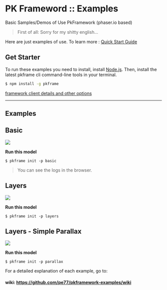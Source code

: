 # PK Frameword :: Examples
Basic Samples/Demos of Use PkFramework (phaser.io based)

>First of all: Sorry for my shitty english...

Here are just examples of use. To learn more : [Quick Start Guide](https://github.com/pe77/pkframework/wiki)

Get Starter
------------

To run these examples you need to install, install [Node.js](https://nodejs.org/en/). Then, install the latest pkframe cli command-line tools in your terminal. 

```bash
$ npm install -g pkframe
```

[framework client details and other options](https://github.com/pe77/pkframework-cli)


----------

## Examples

Basic
---------------------

![](https://camo.githubusercontent.com/83946caf4587fbedb36da0b346b7165029273c59/687474703a2f2f692e696d6775722e636f6d2f61714d755438642e706e67)

__Run this model__
```bin
$ pkframe init -p basic
```

>You can see the logs in the browser.


Layers
---------------------

![](http://i.imgur.com/Syvj2Eg.png)


__Run this model__
```bin
$ pkframe init -p layers
```


Layers - Simple Parallax
---------------------

![](http://i.imgur.com/8014dFk.png)

__Run this model__
```bin
$ pkframe init -p parallax
```


For a detailed explanation of each example, go to:

#### wiki: https://github.com/pe77/pkframework-examples/wiki
